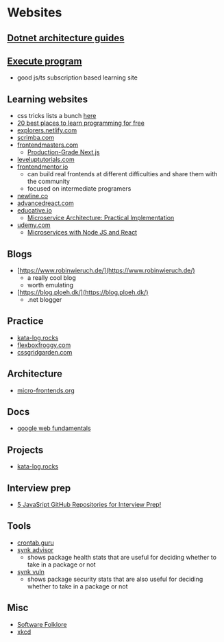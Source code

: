 # Websites

## [Dotnet architecture guides](https://dotnet.microsoft.com/learn/dotnet/architecture-guides)

## [Execute program](https://www.executeprogram.com/)
- good js/ts subscription based learning site

## Learning websites
- css tricks lists a bunch [here](https://css-tricks.com/teaching-web-dev-for-free-is-good-business/)
- [20 best places to learn programming for free](https://catalins.tech/20-best-places-to-learn-programming-for-free)
- [explorers.netlify.com](https://explorers.netlify.com/)
- [scrimba.com](https://scrimba.com/)
- [frontendmasters.com](https://frontendmasters.com/)
  - [Production-Grade Next.js](https://frontendmasters.com/courses/production-next/)
- [leveluptutorials.com](https://www.leveluptutorials.com/)
- [frontendmentor.io](https://www.frontendmentor.io/)
  - can build real frontends at different difficulties and share them with the community
  - focused on intermediate programers
- [newline.co](https://www.newline.co/)
- [advancedreact.com](https://advancedreact.com/)
- [educative.io](https://www.educative.io)
  - [Microservice Architecture: Practical Implementation](https://www.educative.io/module/microservices-implementation)
- [udemy.com](https://www.udemy.com)
  - [Microservices with Node JS and React](https://www.udemy.com/course/microservices-with-node-js-and-react/)

## Blogs
- [https://www.robinwieruch.de/](https://www.robinwieruch.de/)
  - a really cool blog
  - worth emulating
- [https://blog.ploeh.dk/](https://blog.ploeh.dk/)
  - .net blogger

## Practice
- [kata-log.rocks](https://kata-log.rocks/starter)
- [flexboxfroggy.com](https://flexboxfroggy.com/)
- [cssgridgarden.com](https://cssgridgarden.com/)

## Architecture
- [micro-frontends.org](https://micro-frontends.org/)

## Docs
- [google web fundamentals](https://developers.google.com/web/fundamentals)

## Projects
- [kata-log.rocks](https://kata-log.rocks/banking-kata)

## Interview prep
- [5 JavaSript GitHub Repositories for Interview Prep!](https://pranav-birajdar.vercel.app/blog/5-javasript-github-repositories-for-interview-prep-306h)

## Tools
- [crontab.guru](https://crontab.guru/)
- [synk advisor](https://snyk.io/advisor/npm-package/aws-sdk)
  - shows package health stats that are useful for deciding whether to take in a package or not
- [synk vuln](https://snyk.io/vuln/npm:winston)
  - shows package security stats that are also useful for deciding whether to take in a package or not

## Misc
- [Software Folklore](http://beza1e1.tuxen.de/lore/index.html)
- [xkcd](https://xkcd.com/1179/)